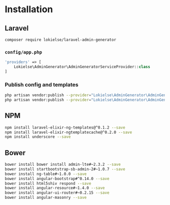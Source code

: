 Installation
============

Laravel
------

```bash
composer require lokielse/laravel-admin-generator
```

### `config/app.php`
```php
'providers' => [
    Lokielse\AdminGenerator\AdminGeneratorServiceProvider::class
]
```

### Publish config and templates
```bash
php artisan vendor:publish --provider="Lokielse\AdminGenerator\AdminGeneratorServiceProvider" --tag=config
php artisan vendor:publish --provider="Lokielse\AdminGenerator\AdminGeneratorServiceProvider" --tag=templates
```

NPM
---
```bash
npm install laravel-elixir-ng-templates@^0.1.2 --save
npm install laravel-elixir-ngtemplatecache@^0.2.0 --save
npm install underscore --save
```

Bower
-----
```bash
bower install bower install admin-lte#~2.3.2 --save
bower install startbootstrap-sb-admin-2#~1.0.7 --save
bower install ng-table#~1.0.0 --save
bower install angular-bootstrap#^0.14.0 --save
bower install html5shiv respond --save
bower install angular-resource#~1.4.0 --save
bower install angular-ui-router#~0.2.15 --save
bower install angular-masonry --save
```

